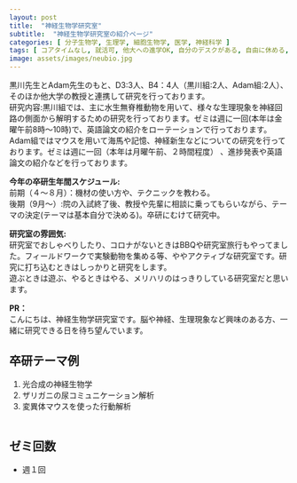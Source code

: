 ```yaml
---
layout: post
title:  "神経生物学研究室"
subtitle:  "神経生物学研究室の紹介ページ"
categories: [ 分子生物学, 生理学, 細胞生物学, 医学, 神経科学 ]
tags: [ コアタイムなし, 就活可, 他大への進学OK, 自分のデスクがある, 自由に休める, 研究テーマを自分で決める, イベントあり ]
image: assets/images/neubio.jpg
---
```


黒川先生とAdam先生のもと、D3:3人、B4：4人（黒川組:2人、Adam組:2人）、そのほか他大学の教授と連携して研究を行っております。  
研究内容:黒川組では、主に水生無脊椎動物を用いて、様々な生理現象を神経回路の側面から解明するための研究を行っております。ゼミは週に一回(本年は金曜午前8時〜10時)で、英語論文の紹介をローテーションで行っております。  
Adam組ではマウスを用いて海馬や記憶、神経新生などについての研究を行っております。ゼミは週に一回（本年は月曜午前、２時間程度）  、進捗発表や英語論文の紹介などを行っております。
  
**今年の卒研生年間スケジュール:**  
前期（４～８月）：機材の使い方や、テクニックを教わる。  
後期（9月～）:院の入試終了後、教授や先輩に相談に乗ってもらいながら、テーマの決定(テーマは基本自分で決める)。卒研にむけて研究中。  
  
**研究室の雰囲気:**  
研究室でおしゃべりしたり、コロナがないときはBBQや研究室旅行もやってました。フィールドワークで実験動物を集める等、ややアクティブな研究室です。研究に打ち込むときはしっかりと研究をします。  
遊ぶときは遊ぶ、やるときはやる、メリハリのはっきりしている研究室だと思います。   
  
**PR：**  
こんにちは、神経生物学研究室です。脳や神経、生理現象など興味のある方、一緒に研究できる日を待ち望んでいます。  

## 卒研テーマ例
1. 光合成の神経生物学
2. ザリガニの尿コミュニケーション解析
3. 変異体マウスを使った行動解析
<br /><br />

## ゼミ回数
- 週１回
<br /><br />